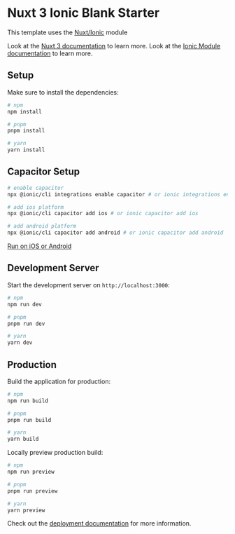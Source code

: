 # Nuxt 3 Ionic Blank Starter

This template uses the [Nuxt/Ionic](https://ionic.nuxtjs.org/) module

Look at the [Nuxt 3 documentation](https://nuxt.com/docs/getting-started/introduction) to learn more.
Look at the [Ionic Module documentation](https://ionic.nuxtjs.org/getting-started) to learn more.

## Setup

Make sure to install the dependencies:

```bash
# npm
npm install

# pnpm
pnpm install

# yarn
yarn install
```

## Capacitor Setup

```bash
# enable capacitor
npx @ionic/cli integrations enable capacitor # or ionic integrations enable capacitor

# add ios platform
npx @ionic/cli capacitor add ios # or ionic capacitor add ios

# add android platform
npx @ionic/cli capacitor add android # or ionic capacitor add android
```
[Run on iOS or Android](https://ionic.nuxtjs.org/getting-started#run-on-ios-or-android)

## Development Server

Start the development server on `http://localhost:3000`:

```bash
# npm
npm run dev

# pnpm
pnpm run dev

# yarn
yarn dev
```

## Production

Build the application for production:

```bash
# npm
npm run build

# pnpm
pnpm run build

# yarn
yarn build
```

Locally preview production build:

```bash
# npm
npm run preview

# pnpm
pnpm run preview

# yarn
yarn preview
```

Check out the [deployment documentation](https://nuxt.com/docs/getting-started/deployment) for more information.
